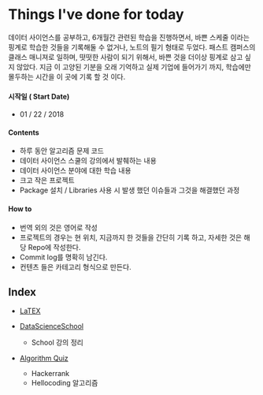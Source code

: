 # Things I've done for today



데이터 사이언스를 공부하고, 6개월간 관련된 학습을 진행하면서, 바쁜 스케줄 이라는 핑계로 학습한 것들을 기록해둘 수 없거나, 노트의 필기 형태로 두었다. 패스트 캠퍼스의 클래스 매니져로 일하며, 떳떳한 사람이 되기 위해서, 바쁜 것을 더이상 핑계로 삼고 싶지 않았다. 지금 이 고양된 기분을 오래 기억하고 실제 기업에 들어가기 까지, 학습에만 몰두하는 시간을 이 곳에 기록 할 것 이다. 

#### 시작일 ( Start Date)
* 01 / 22 / 2018

#### Contents

* 하루 동안 알고리즘 문제 코드
* 데이터 사이언스 스쿨의 강의에서 발췌하는 내용 
* 데이터 사이언스 분야에 대한 학습 내용 
* 크고 작은 프로젝트
* Package 설치 / Libraries 사용 시 발생 했던 이슈들과 그것을 해결했던 과정





#### How to 

- 번역 외의 것은 영어로 작성 
- 프로젝트의 경우는 현 위치, 지금까지 한 것들을 간단히 기록 하고, 자세한 것은 해당 Repo에 작성한다. 
- Commit log를 명확히 남긴다. 
- 컨텐츠 들은 카테고리 형식으로 만든다.


## Index

* [LaTEX](https://github.com/minus31/TID/tree/master/LaTEX)


* [DataScienceSchool](https://github.com/minus31/DataScienceSchool)

  - School 강의 정리 

* [Algorithm Quiz](https://github.com/minus31/TID/tree/master/AlgorithmQuiz)

  * Hackerrank
  * Hellocoding 알고리즘

  ​

  ​

  ​

  ​